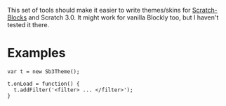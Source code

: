 This set of tools should make it easier to write themes/skins for [Scratch-Blocks](https://github.com/LLK/scratch-blocks) and Scratch 3.0. It might work for vanilla Blockly too, but I haven't tested it there.

# Examples
```
var t = new Sb3Theme();

t.onLoad = function() {
  t.addFilter('<filter> ... </filter>');
}
```
